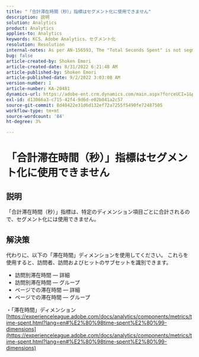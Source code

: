 ```yaml
---
title: "「合計滞在時間（秒）」指標はセグメント化に使用できません"
description: 説明
solution: Analytics
product: Analytics
applies-to: Analytics
keywords: KCS、Adobe Analytics、セグメント化
resolution: Resolution
internal-notes: As per AN-156593, The "Total Seconds Spent" is not segmentable.
bug: false
article-created-by: Shoken Emori
article-created-date: 8/31/2022 6:21:48 AM
article-published-by: Shoken Emori
article-published-date: 9/2/2022 3:03:08 AM
version-number: 1
article-number: KA-20481
dynamics-url: https://adobe-ent.crm.dynamics.com/main.aspx?forceUCI=1&pagetype=entityrecord&etn=knowledgearticle&id=34b9652d-f528-ed11-9db1-0022480869de
exl-id: d13066a3-c715-42f4-9d6d-e02b041a2c57
source-git-commit: 8d40422e31d6d132ef72a7255f5490fe72487505
workflow-type: tm+mt
source-wordcount: '84'
ht-degree: 3%

---
```


# 「合計滞在時間（秒）」指標はセグメント化に使用できません

## 説明

「合計滞在時間（秒）」指標は、特定のディメンション項目ごとに合計されるので、セグメント化には使用できません。

## 解決策


代わりに、以下の「滞在時間」ディメンションを使用してください。 これらを使用すると、訪問者、訪問およびヒットのサブセットを識別できます。

- 訪問別滞在時間 — 詳細
- 訪問別滞在時間 — グループ
- ページでの滞在時間 — 詳細
- ページでの滞在時間 — グループ


・「滞在時間」ディメンション
[https://experienceleague.adobe.com/docs/analytics/components/metrics/time-spent.html?lang=en#%E2%80%98time-spent%E2%80%99-dimensions](https://experienceleague.adobe.com/docs/analytics/components/metrics/time-spent.html?lang=en#%E2%80%98time-spent%E2%80%99-dimensions)
